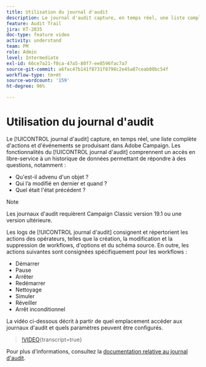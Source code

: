```yaml
---
title: Utilisation du journal d'audit
description: Le journal d'audit capture, en temps réel, une liste complète d'actions et d'événements se produisant dans Adobe Campaign.
feature: Audit Trail
jira: KT-2835
doc-type: feature video
activity: understand
team: PM
role: Admin
level: Intermediate
exl-id: 66ce7a21-f0ca-47a5-80f7-ee8596fac7a7
source-git-commit: a6fac47b141f8731f8798c2e45a87ceab08bc54f
workflow-type: tm+mt
source-wordcount: '159'
ht-degree: 96%

---
```


# Utilisation du journal d&#39;audit

Le [!UICONTROL journal d&#39;audit] capture, en temps réel, une liste complète d&#39;actions et d&#39;événements se produisant dans Adobe Campaign. Les fonctionnalités du [!UICONTROL journal d&#39;audit] comprennent un accès en libre-service à un historique de données permettant de répondre à des questions, notamment :

* Qu&#39;est-il advenu d&#39;un objet ?
* Qui l’a modifié en dernier et quand ?
* Quel était l&#39;état précédent ?

>[!NOTE]
>
>Les journaux d&#39;audit requièrent Campaign Classic version 19.1 ou une version ultérieure.

Les logs de [!UICONTROL journal d&#39;audit] consignent et répertorient les actions des opérateurs, telles que la création, la modification et la suppression de workflows, d&#39;options et du schéma source. En outre, les actions suivantes sont consignées spécifiquement pour les workflows :

* Démarrer
* Pause
* Arrêter
* Redémarrer
* Nettoyage
* Simuler
* Réveiller
* Arrêt inconditionnel

La vidéo ci-dessous décrit à partir de quel emplacement accéder aux journaux d&#39;audit et quels paramètres peuvent être configurés.

>[!VIDEO](https://video.tv.adobe.com/v/33901?quality=12&learn=on&captions=fre_fr){transcript=true}

Pour plus d&#39;informations, consultez la [documentation relative au journal d&#39;audit](https://experienceleague.adobe.com/docs/campaign-classic/using/monitoring-campaign-classic/production-procedures/audit-trail.html?lang=fr).
